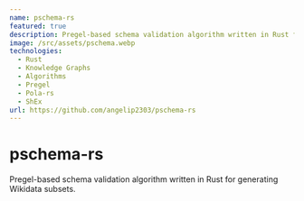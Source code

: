```yaml
---
name: pschema-rs
featured: true
description: Pregel-based schema validation algorithm written in Rust for generating Wikidata subsets.
image: /src/assets/pschema.webp
technologies:
  - Rust
  - Knowledge Graphs
  - Algorithms
  - Pregel
  - Pola-rs
  - ShEx
url: https://github.com/angelip2303/pschema-rs
---
```


# pschema-rs

Pregel-based schema validation algorithm written in Rust for generating Wikidata subsets.
